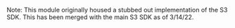 Note: This module originally housed a stubbed out implementation of the S3 SDK. This has been merged with the main S3 SDK as of 3/14/22.